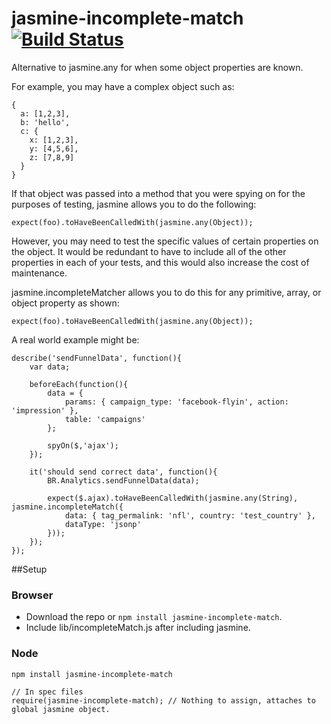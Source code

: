 jasmine-incomplete-match [![Build Status](https://travis-ci.org/sillypog/jasmine-incomplete-match.svg?branch=master)](https://travis-ci.org/sillypog/jasmine-incomplete-match)
========================

Alternative to jasmine.any for when some object properties are known.

For example, you may have a complex object such as:

```
{
  a: [1,2,3],
  b: 'hello',
  c: {
    x: [1,2,3],
    y: [4,5,6],
    z: [7,8,9]
  }
}
```

If that object was passed into a method that you were spying on for the purposes of testing, jasmine allows you to do the following:

```
expect(foo).toHaveBeenCalledWith(jasmine.any(Object));
```

However, you may need to test the specific values of certain properties on the object. It would be redundant to have to include all of the other properties in each of your tests, and this would also increase the cost of maintenance.

jasmine.incompleteMatcher allows you to do this for any primitive, array, or object property as shown:

```
expect(foo).toHaveBeenCalledWith(jasmine.any(Object));
```

A real world example might be:

```
describe('sendFunnelData', function(){
    var data;

    beforeEach(function(){
        data = {
            params: { campaign_type: 'facebook-flyin', action: 'impression' },
            table: 'campaigns'
        };

        spyOn($,'ajax');
    });

    it('should send correct data', function(){
        BR.Analytics.sendFunnelData(data);

        expect($.ajax).toHaveBeenCalledWith(jasmine.any(String), jasmine.incompleteMatch({
            data: { tag_permalink: 'nfl', country: 'test_country' },
            dataType: 'jsonp'
        }));
    });
});
```

##Setup
### Browser
* Download the repo or `npm install jasmine-incomplete-match`.
* Include lib/incompleteMatch.js after including jasmine.

### Node
`npm install jasmine-incomplete-match`

```
// In spec files
require(jasmine-incomplete-match); // Nothing to assign, attaches to global jasmine object.
```

